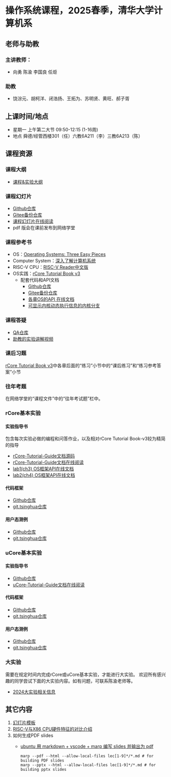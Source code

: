# 操作系统课程，2025春季，清华大学计算机系

## 老师与助教

### 主讲教师：
  - 向勇 陈渝 李国良 任炬
### 助教
  -  饶淙元、胡柯洋、闭浩扬、王拓为、苏明贤、黄旺、郝子胥
## 上课时间/地点
- 星期一 上午第二大节 09:50-12:15 (1-16周) 
- 地点
   舜德/经管西楼301（任）六教6A211（李）三教6A213（陈）
  
## 课程资源
### 课程大纲
- [课程&实验大纲](os-course-outline.md)
### 课程幻灯片
* [Github仓库](https://github.com/LearningOS/os-lectures/)
* [Gitee备份仓库](https://gitee.com/learning-os/os-lectures/)
* [课程幻灯片在线阅读](https://learningos.github.io/os-lectures/)
* pdf 版会在课前发布到网络学堂
### 课程参考书

* OS：[Operating Systems: Three Easy Pieces](https://pages.cs.wisc.edu/~remzi/OSTEP)
* Computer System：[深入了解计算机系统](https://hansimov.gitbook.io/csapp)
* RISC-V CPU：[RISC-V Reader中文版](http://riscvbook.com/chinese/RISC-V-Reader-Chinese-v2p1.pdf)
* OS实践：[rCore Tutorial Book v3](https://rcore-os.github.io/rCore-Tutorial-Book-v3)
    * 配套代码和API文档
        * [Github仓库](https://github.com/rcore-os/rCore-Tutorial-v3)
        * [Gitee备份仓库](https://gitee.com/learning-os/rCore-Tutorial-v3)
        * [各章OS的API 在线文档](https://learningos.github.io/rCore-Tutorial-v3/)
        * [可显示内核动态执行信息的内核分支](https://github.com/rcore-os/rCore-Tutorial-v3/tree/ch9-log)
### 课程答疑

* [QA仓库](https://git.tsinghua.edu.cn/os-lab/q-and-a/)
* [助教的实验讲解视频](https://cloud.tsinghua.edu.cn/d/ce9eced17e89471c8c30/)
### 课后习题

[rCore Tutorial Book v3](https://rcore-os.github.io/rCore-Tutorial-Book-v3)中各章后面的“练习”小节中的“课后练习”和“练习参考答案”小节

###	往年考题

在网络学堂的“课程文件”中的“往年考试题”栏中。

### rCore基本实验

#### 实验指导书

包含每次实验必做的编程和问答作业，以及相对rCore Tutorial Book-v3较为精简的指导

* [rCore-Tutorial-Guide文档源码](https://github.com/LearningOS/rCore-Tutorial-Guide-2024S)
*  [rCore-Tutorial-Guide文档在线阅读](https://learningos.github.io/rCore-Tutorial-Guide-2024S/)
* [lab1(ch3) OS框架API在线文档](https://learningos.github.io/rCore-Tutorial-Code-2024S/ch3/os/index.html)
* [lab2(ch4) OS框架API在线文档](https://learningos.github.io/rCore-Tutorial-Code-2024S/ch4/os/index.html)
#### 代码框架

* [Github仓库](https://github.com/LearningOS/rCore-Tutorial-Code-2024S)
* [git.tsinghua仓库](https://git.tsinghua.edu.cn/os-lab/public/rcore-tutorial-code-2024s)
#### 用户态测例

* [Github仓库](https://github.com/LearningOS/rCore-Tutorial-Test-2024S)
* [git.tsinghua仓库](https://git.tsinghua.edu.cn/os-lab/public/rcore-tutorial-test-2024s)
### uCore基本实验

#### 实验指导书

* [Github仓库](https://github.com/LearningOS/uCore-Tutorial-Guide-2024S)
* [uCore-Tutorial-Guide文档在线阅读](https://learningos.github.io/uCore-Tutorial-Guide-2024S/)
#### 代码框架

* [Github仓库](https://github.com/LearningOS/uCore-Tutorial-Code-2024S)
* [git.tsinghua仓库](https://git.tsinghua.edu.cn/os-lab/public/ucore-tutorial-code-2024s)
#### 用户态测例

* [Github仓库](https://github.com/LearningOS/uCore-Tutorial-Test-2024S)
* [git.tsinghua仓库](https://git.tsinghua.edu.cn/os-lab/public/ucore-tutorial-test-2024s)

### 大实验
需要在规定时间内完成rCore或uCore基本实验，才能进行大实验。
欢迎所有感兴趣的同学尝试下面的大实验内容。如有问题，可联系陈渝老师等。

- [2024大实验相关信息](./oslabs/biglab-relatedinfo.md)


## 其它内容

 1. [幻灯片模板](style-marp.md)
 2. [RISC-V与X86 CPU硬件特征的对比介绍](rv-x86-hardware-info-video.md)
 3. 如何生成PDF slides
      - [ubuntu 用 markdown + vscode + marp 编写 slides 并输出为 pdf](https://www.cnblogs.com/luyi07/p/14736322.html)

        ```
        marp --pdf --html --allow-local-files lec[1-9]*/*.md # for building PDF slides
        marp --pptx --html --allow-local-files lec[1-9]*/*.md # for building pptx slides
        ```
